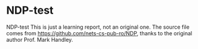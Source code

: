 # NDP-test
NDP-test
This is just a learning report, not an original one. The source file comes from https://github.com/nets-cs-pub-ro/NDP,
thanks to the original author Prof. Mark Handley.
